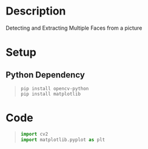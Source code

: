 # Description
Detecting and Extracting Multiple Faces from a picture
# Setup

## Python Dependency


> ``` console 
> pip install opencv-python
> pip install matplotlib
> ```




# Code
> ``` python
> import cv2
> import matplotlib.pyplot as plt
> ```
